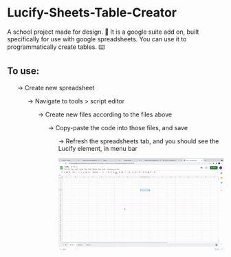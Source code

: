 # Lucify-Sheets-Table-Creator
A school project made for design. 🏫 It is a google suite add on, built specifically for use with google spreadsheets. You can use it to programmatically create tables. ⌨️


## To use:
<ul> → Create new spreadsheet
<ul> → Navigate to tools > script editor
<ul> → Create new files according to the files above
<ul> → Copy-paste the code into those files, and save
<ul> → Refresh the spreadsheets tab, and you should see the Lucify element, in menu bar

 ![Lucify when set up properly.](lucify.gif)
